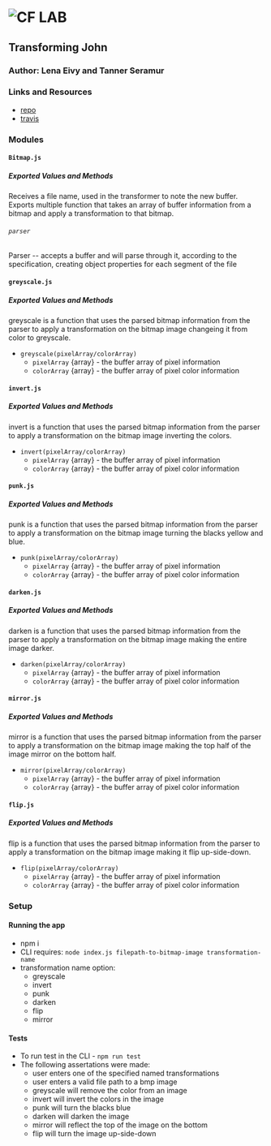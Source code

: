 ![CF](http://i.imgur.com/7v5ASc8.png) LAB
=================================================

## Transforming John

### Author: Lena Eivy and Tanner Seramur

### Links and Resources
* [repo](https://github.com/codefellows-seattle-javascript-401d28/05-project)
* [travis](http://xyz.com)

### Modules
#### `Bitmap.js`
##### Exported Values and Methods
Receives a file name, used in the transformer to note the new buffer. Exports multiple function that takes an array of buffer information from a bitmap and apply a transformation to that bitmap.

###### `parser`
Parser -- accepts a buffer and will parse through it, according to the specification, creating object properties for each segment of the file


#### `greyscale.js`
##### Exported Values and Methods
greyscale is a function that uses the parsed bitmap information from the parser to apply a transformation on the bitmap image changeing it from color to greyscale.

- `greyscale(pixelArray/colorArray)`
  - `pixelArray` {array} - the buffer array of pixel information
  - `colorArray` {array} - the buffer array of pixel color information

#### `invert.js`
##### Exported Values and Methods
invert is a function that uses the parsed bitmap information from the parser to apply a transformation on the bitmap image inverting the colors.

- `invert(pixelArray/colorArray)`
  - `pixelArray` {array} - the buffer array of pixel information
  - `colorArray` {array} - the buffer array of pixel color information


#### `punk.js`
##### Exported Values and Methods
punk is a function that uses the parsed bitmap information from the parser to apply a transformation on the bitmap image turning the blacks yellow and blue.

- `punk(pixelArray/colorArray)`
  - `pixelArray` {array} - the buffer array of pixel information
  - `colorArray` {array} - the buffer array of pixel color information

#### `darken.js`
##### Exported Values and Methods
darken is a function that uses the parsed bitmap information from the parser to apply a transformation on the bitmap image making the entire image darker.

- `darken(pixelArray/colorArray)`
  - `pixelArray` {array} - the buffer array of pixel information
  - `colorArray` {array} - the buffer array of pixel color information

#### `mirror.js`
##### Exported Values and Methods
mirror is a function that uses the parsed bitmap information from the parser to apply a transformation on the bitmap image making the top half of the image mirror on the bottom half.

- `mirror(pixelArray/colorArray)`
  - `pixelArray` {array} - the buffer array of pixel information
  - `colorArray` {array} - the buffer array of pixel color information

#### `flip.js`
##### Exported Values and Methods
flip is a function that uses the parsed bitmap information from the parser to apply a transformation on the bitmap image making it flip up-side-down.

- `flip(pixelArray/colorArray)`
  - `pixelArray` {array} - the buffer array of pixel information
  - `colorArray` {array} - the buffer array of pixel color information

### Setup

#### Running the app
* npm i
* CLI requires: `node index.js filepath-to-bitmap-image transformation-name`
* transformation name option:
  - greyscale
  - invert
  - punk
  - darken
  - flip
  - mirror


#### Tests
* To run test in the CLI - `npm run test`
* The following assertations were made:
  * user enters one of the specified named transformations
  * user enters a valid file path to a bmp image
  * greyscale will remove the color from an image
  * invert will invert the colors in the image
  * punk will turn the blacks blue
  * darken will darken the image
  * mirror will reflect the top of the image on the bottom
  * flip will turn the image up-side-down

